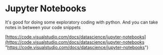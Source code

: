 # Jupyter Notebooks

It's good for doing some exploratory coding with python. And you can take notes in between your code snippets

[https://code.visualstudio.com/docs/datascience/jupyter-notebooks](https://code.visualstudio.com/docs/datascience/jupyter-notebooks "https://code.visualstudio.com/docs/datascience/jupyter-notebooks")
